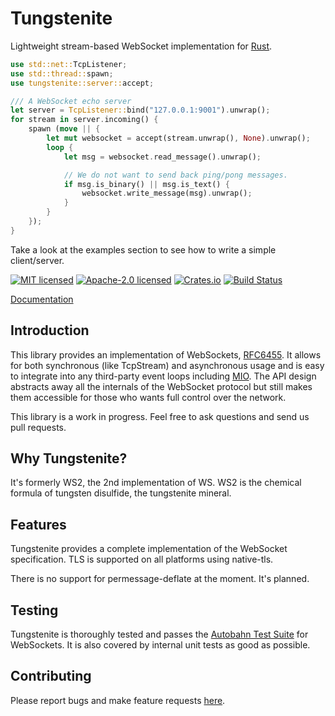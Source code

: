# Tungstenite

Lightweight stream-based WebSocket implementation for [Rust](http://www.rust-lang.org).

```rust
use std::net::TcpListener;
use std::thread::spawn;
use tungstenite::server::accept;

/// A WebSocket echo server
let server = TcpListener::bind("127.0.0.1:9001").unwrap();
for stream in server.incoming() {
    spawn (move || {
        let mut websocket = accept(stream.unwrap(), None).unwrap();
        loop {
            let msg = websocket.read_message().unwrap();

            // We do not want to send back ping/pong messages.
            if msg.is_binary() || msg.is_text() {
                websocket.write_message(msg).unwrap();
            }
        }
    });
}
```

Take a look at the examples section to see how to write a simple client/server.

[![MIT licensed](https://img.shields.io/badge/License-MIT-blue.svg)](./LICENSE-MIT)
[![Apache-2.0 licensed](https://img.shields.io/badge/License-Apache%202.0-blue.svg)](./LICENSE-APACHE)
[![Crates.io](https://img.shields.io/crates/v/tungstenite.svg?maxAge=2592000)](https://crates.io/crates/tungstenite)
[![Build Status](https://travis-ci.org/snapview/tungstenite-rs.svg?branch=master)](https://travis-ci.org/snapview/tungstenite-rs)

[Documentation](https://docs.rs/tungstenite)

Introduction
------------
This library provides an implementation of WebSockets,
[RFC6455](https://tools.ietf.org/html/rfc6455). It allows for both synchronous (like TcpStream)
and asynchronous usage and is easy to integrate into any third-party event loops including
[MIO](https://github.com/carllerche/mio). The API design abstracts away all the internals of the
WebSocket protocol but still makes them accessible for those who wants full control over the
network.

This library is a work in progress. Feel free to ask questions and send us pull requests.

Why Tungstenite?
----------------

It's formerly WS2, the 2nd implementation of WS. WS2 is the chemical formula of
tungsten disulfide, the tungstenite mineral.

Features
--------

Tungstenite provides a complete implementation of the WebSocket specification.
TLS is supported on all platforms using native-tls.

There is no support for permessage-deflate at the moment. It's planned.

Testing
-------

Tungstenite is thoroughly tested and passes the [Autobahn Test Suite](http://autobahn.ws/testsuite/) for
WebSockets. It is also covered by internal unit tests as good as possible.

Contributing
------------

Please report bugs and make feature requests [here](https://github.com/snapview/tungstenite-rs/issues).
